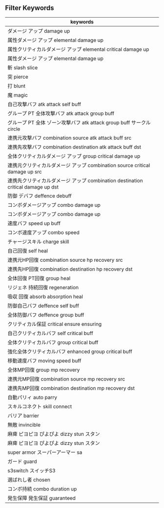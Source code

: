 ## Filter Keywords

|keywords|
|--|
|ダメージ アップ damage up|
|属性ダメージ アップ elemental damage up|
|属性クリティカルダメージ アップ elemental critical damage up|
|属性ダメージ アップ elemental damage up|
|斬 slash slice|
|突 pierce|
|打 blunt|
|魔 magic|
|自己攻撃バフ atk attack self buff|
|グループ PT 全体攻撃バフ atk attack group buff|
|グループ PT 全体 ゾーン攻撃バフ atk attack group buff サークル circle|
|連携元攻撃バフ combination source atk attack buff src|
|連携先攻撃バフ combination destination atk attack buff dst|
|全体クリティカルダメージ アップ group critical damage up|
|連携元クリティカルダメージ アップ combination source critical damage up src|
|連携先クリティカルダメージ アップ combination destination critical damage up dst|
|防御 デバフ deffence debuff|
|コンボダメージアップ combo damage up|
|コンボダメージアップ combo damage up|
|速度バフ speed up buff|
|コンボ速度アップ combo speed|
|チャージスキル charge skill|
|自己回復 self heal|
|連携元HP回復 combination source hp recovery src|
|連携先HP回復 combination destination hp recovery dst|
|全体回復 PT回復 group heal|
|リジェネ 持続回復 regeneration|
|吸収 回復 absorb absorption heal|
|防御自己バフ deffence self buff|
|全体防御バフ deffence group buff|
|クリティカル保証 critical ensure ensuring|
|自己クリティカルバフ self critical buff|
|全体クリティカルバフ group critical buff|
|強化全体クリティカルバフ enhanced group critical buff|
|移動速度バフ moving speed buff|
|全体MP回復 group mp recovery|
|連携元MP回復 combination source mp recovery src|
|連携先MP回復 combination destination mp recovery dst|
|自動パリィ auto parry|
|スキルコネクト skill connect|
|バリア barrier|
|無敵 invincible|
|麻痺 ピヨピヨ ぴよぴよ dizzy stun スタン|
|麻痺 ピヨピヨ ぴよぴよ dizzy stun スタン|
|super armor スーパーアーマー sa|
|ガード guard|
|s3switch スイッチS3|
|選ばれし者 chosen|
|コンボ持続 combo duration up|
|発生保障 発生保証 guaranteed|
